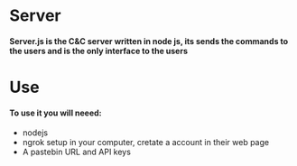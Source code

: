 # Server
#### Server.js is the C&C server written in node js, its sends the commands to the users and is the only interface to the users

# Use
#### To use it you will neeed:
- nodejs
- ngrok setup in your computer, cretate a account in their web page
- A pastebin URL and API keys
